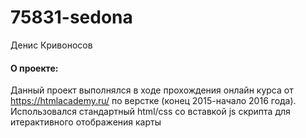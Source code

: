 # 75831-sedona
Денис Кривоносов
#### О проекте:
Данный проект выполнялся в ходе прохождения онлайн курса от https://htmlacademy.ru/ по верстке (конец 2015-начало 2016 года).
Использовался стандартный html/css со вставкой js скрипта для итерактивного отображения карты
